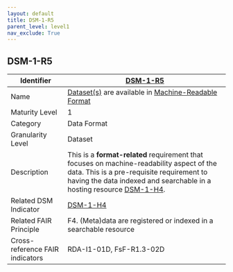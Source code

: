 ```yaml
---
layout: default
title: DSM-1-R5
parent_level: level1
nav_exclude: True
---
```


## DSM-1-R5

| Identifier | [DSM-1-R5](https://github.com/FAIRplus/Data-Maturity/blob/master/docs/_indicators/DSM-1-R5.md) |
| ---------- | ----------|
| Name | [Dataset(s)](https://fairplus.github.io/Data-Maturity/docs/Glossary/#dataset) are available in [Machine-Readable Format](https://fairplus.github.io/Data-Maturity/docs/Glossary/#machine-readable-format) |
| Maturity Level | 1 |
| Category | Data Format |
| Granularity Level | Dataset |
| Description | This is a **format-related** requirement that focuses on machine-readability aspect of the data. This is a pre-requisite requirement to having the data indexed and searchable in a hosting resource [DSM-1-H4](https://github.com/FAIRplus/Data-Maturity/blob/master/docs/_indicators/DSM-1-H4.md). |
| Related DSM Indicator| [DSM-1-H4](https://github.com/FAIRplus/Data-Maturity/blob/master/docs/_indicators/DSM-1-H4.md) |
| Related FAIR Principle | F4. (Meta)data are registered or indexed in a searchable resource |
| Cross-reference FAIR indicators | RDA-I1-01D, FsF-R1.3-02D |
